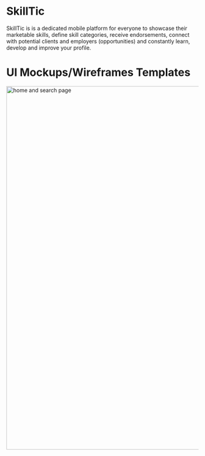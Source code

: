 # SkillTic
SkillTic is is a dedicated mobile platform for everyone to showcase their marketable skills, define skill categories, receive endorsements, connect with potential clients and employers (opportunities) and constantly learn, develop and improve your profile.

# UI Mockups/Wireframes Templates 


<img width="950" alt="home and search page" src="(https://user-images.githubusercontent.com/96373072/225730721-89c9fcaf-3e48-4e0e-9ed2-2e97d70f64cb.png">

